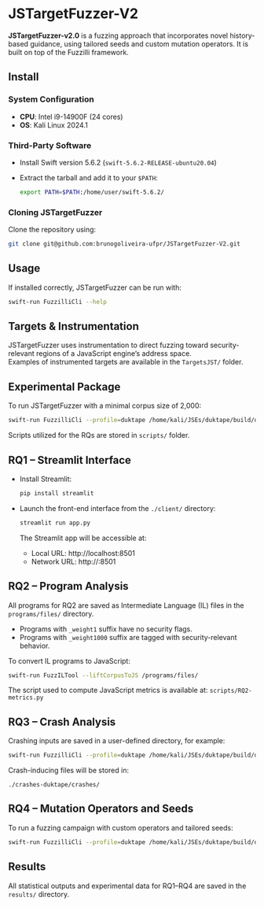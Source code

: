 # JSTargetFuzzer-V2

**JSTargetFuzzer-v2.0** is a fuzzing approach that incorporates novel history-based guidance, using tailored seeds and custom mutation operators. It is built on top of the Fuzzilli framework.

## Install

### System Configuration

- **CPU**: Intel i9-14900F (24 cores)  
- **OS**: Kali Linux 2024.1

### Third-Party Software

- Install Swift version 5.6.2 (`swift-5.6.2-RELEASE-ubuntu20.04`)
- Extract the tarball and add it to your `$PATH`:

  ```bash
  export PATH=$PATH:/home/user/swift-5.6.2/
  ```

### Cloning JSTargetFuzzer

Clone the repository using:

```bash
git clone git@github.com:brunogoliveira-ufpr/JSTargetFuzzer-V2.git
```

## Usage

If installed correctly, JSTargetFuzzer can be run with:

```bash
swift-run FuzzilliCli --help
```

## Targets & Instrumentation

JSTargetFuzzer uses instrumentation to direct fuzzing toward security-relevant regions of a JavaScript engine’s address space.  
Examples of instrumented targets are available in the `TargetsJST/` folder.

## Experimental Package

To run JSTargetFuzzer with a minimal corpus size of 2,000:

```bash
swift-run FuzzilliCli --profile=duktape /home/kali/JSEs/duktape/build/duk-fuzzilli --minCorpusSize=2000
```

Scripts utilized for the RQs are stored in `scripts/` folder.

## RQ1 – Streamlit Interface

- Install Streamlit:

  ```bash
  pip install streamlit
  ```

- Launch the front-end interface from the `./client/` directory:

  ```bash
  streamlit run app.py
  ```

  The Streamlit app will be accessible at:

  - Local URL: http://localhost:8501  
  - Network URL: http://<your-ip>:8501

## RQ2 – Program Analysis

All programs for RQ2 are saved as Intermediate Language (IL) files in the `programs/files/` directory.

- Programs with `_weight1` suffix have no security flags.
- Programs with `_weight1000` suffix are tagged with security-relevant behavior.

To convert IL programs to JavaScript:

```bash
swift-run FuzzILTool --liftCorpusToJS /programs/files/
```

The script used to compute JavaScript metrics is available at: `scripts/RQ2-metrics.py`

## RQ3 – Crash Analysis

Crashing inputs are saved in a user-defined directory, for example:

```bash
swift-run FuzzilliCli --profile=duktape /home/kali/JSEs/duktape/build/duk-fuzzilli --storagePath=./crashes-duktape/ --minCorpusSize=2000
```

Crash-inducing files will be stored in:

```
./crashes-duktape/crashes/
```

## RQ4 – Mutation Operators and Seeds

To run a fuzzing campaign with custom operators and tailored seeds:

```bash
swift-run FuzzilliCli --profile=duktape /home/kali/JSEs/duktape/build/duk-fuzzilli --mutators=splice,combine,operation,exploration,codegen --minCorpusSize=2000
```

## Results

All statistical outputs and experimental data for RQ1–RQ4 are saved in the `results/` directory.
